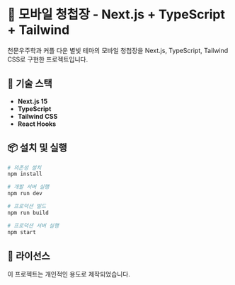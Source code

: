 # 🌟 모바일 청첩장 - Next.js + TypeScript + Tailwind

천문우주학과 커플 다운 별빛 테마의 모바일 청첩장을 Next.js, TypeScript, Tailwind CSS로 구현한 프로젝트입니다.


## 🚀 기술 스택

- **Next.js 15**
- **TypeScript**
- **Tailwind CSS**
- **React Hooks**

## 📦 설치 및 실행

```bash
# 의존성 설치
npm install

# 개발 서버 실행
npm run dev

# 프로덕션 빌드
npm run build

# 프로덕션 서버 실행
npm start
```

## 📄 라이선스

이 프로젝트는 개인적인 용도로 제작되었습니다.
